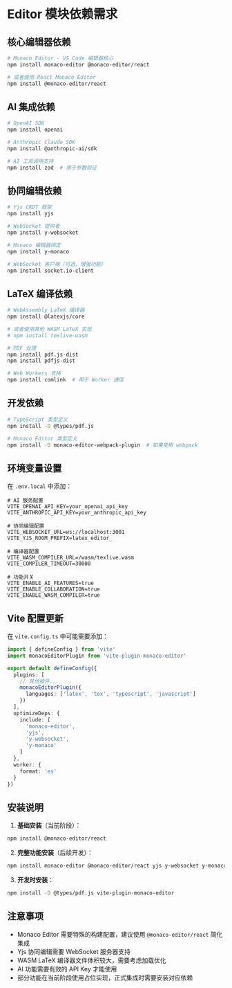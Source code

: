 # Editor 模块依赖需求

## 核心编辑器依赖

```bash
# Monaco Editor - VS Code 编辑器核心
npm install monaco-editor @monaco-editor/react

# 或者使用 React Monaco Editor
npm install @monaco-editor/react
```

## AI 集成依赖

```bash
# OpenAI SDK
npm install openai

# Anthropic Claude SDK
npm install @anthropic-ai/sdk

# AI 工具调用支持
npm install zod  # 用于参数验证
```

## 协同编辑依赖

```bash
# Yjs CRDT 框架
npm install yjs

# WebSocket 提供者
npm install y-websocket

# Monaco 编辑器绑定
npm install y-monaco

# WebSocket 客户端（可选，增强功能）
npm install socket.io-client
```

## LaTeX 编译依赖

```bash
# WebAssembly LaTeX 编译器
npm install @latexjs/core

# 或者使用其他 WASM LaTeX 实现
# npm install texlive-wasm

# PDF 处理
npm install pdf.js-dist
npm install pdfjs-dist

# Web Workers 支持
npm install comlink  # 用于 Worker 通信
```

## 开发依赖

```bash
# TypeScript 类型定义
npm install -D @types/pdf.js

# Monaco Editor 类型定义
npm install -D monaco-editor-webpack-plugin  # 如果使用 webpack
```

## 环境变量设置

在 `.env.local` 中添加：

```env
# AI 服务配置
VITE_OPENAI_API_KEY=your_openai_api_key
VITE_ANTHROPIC_API_KEY=your_anthropic_api_key

# 协同编辑配置
VITE_WEBSOCKET_URL=ws://localhost:3001
VITE_YJS_ROOM_PREFIX=latex_editor_

# 编译器配置
VITE_WASM_COMPILER_URL=/wasm/texlive.wasm
VITE_COMPILER_TIMEOUT=30000

# 功能开关
VITE_ENABLE_AI_FEATURES=true
VITE_ENABLE_COLLABORATION=true
VITE_ENABLE_WASM_COMPILER=true
```

## Vite 配置更新

在 `vite.config.ts` 中可能需要添加：

```typescript
import { defineConfig } from 'vite'
import monacoEditorPlugin from 'vite-plugin-monaco-editor'

export default defineConfig({
  plugins: [
    // 其他插件...
    monacoEditorPlugin({
      languages: ['latex', 'tex', 'typescript', 'javascript']
    })
  ],
  optimizeDeps: {
    include: [
      'monaco-editor',
      'yjs',
      'y-websocket',
      'y-monaco'
    ]
  },
  worker: {
    format: 'es'
  }
})
```

## 安装说明

1. **基础安装**（当前阶段）：
```bash
npm install @monaco-editor/react
```

2. **完整功能安装**（后续开发）：
```bash
npm install monaco-editor @monaco-editor/react yjs y-websocket y-monaco openai @anthropic-ai/sdk pdf.js-dist
```

3. **开发时安装**：
```bash
npm install -D @types/pdf.js vite-plugin-monaco-editor
```

## 注意事项

- Monaco Editor 需要特殊的构建配置，建议使用 `@monaco-editor/react` 简化集成
- Yjs 协同编辑需要 WebSocket 服务器支持
- WASM LaTeX 编译器文件体积较大，需要考虑加载优化
- AI 功能需要有效的 API Key 才能使用
- 部分功能在当前阶段使用占位实现，正式集成时需要安装对应依赖 